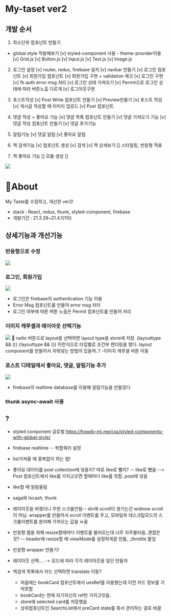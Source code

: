 # My-taset ver2

## 개발 순서

1. 최소단위 컴포넌트 만들기

- global style 적용해보기
  [v] styled-component 사용 - theme-provider이용
  [v] Grid.js
  [v] Button.js
  [v] Input.js
  [v] Text.js
  [v] Image.js

2. 로그인 설정
   [v] router, redux, firebase 설치
   [v] navbar 만들기
   [v] 로그인 컴포넌트
   [v] 회원가입 컴포넌트
   [v] 회원가입 구현 + validation 체크
   [v] 로그인 구현
   [v] fb auth error msg 처리
   [v] 로그인 상태 가져오기
   [v] Permit으로 로그인 상태에 따라 버튼노출 다르게
   [v] 로그아웃구현

3. 포스트작성
   [v] Post Write 컴포넌트 만들기
   [v] Preview만들기
   [v] 포스트 작성
   [v] 게시글 작성할 때 이미지 업로드
   [v] Post 컴포넌트

4. 댓글 작성 + 좋아요 기능
   [v] 댓글 목록 컴포넌트 만들기
   [v] 댓글 가져오기 기능
   [v] 댓글 작성 컴포넌트 만들기
   [v] 댓글 추가기능

5. 알림기능
   [v] 댓글 알림
   [v] 좋아요 알림

6. 책 검색기능
   [v] 컴포넌트 생성
   [v] 검색
   [v] 책 상세보기
   [] 스타일링, 반응형 적용

7. 책 좋아요 기능
   [] 모듈 생성
   []

![](https://images.velog.io/images/ouo_yoonk/post/6022eff8-676d-44b4-8417-3268f5125d36/home.gif)

# 🙋About

My Taste를 수정하고, 개선한 ver2!

- stack : React, redux, thunk, styled-component, firebase
- 개발기간 : 21.3.28~21.4.1(1차)

## 상세기능과 개선기능

### 반응형으로 수정

![](https://images.velog.io/images/ouo_yoonk/post/7ed3cb47-912a-47fa-83a7-68665efeb7b7/responsive.gif)

### 로그인, 회원가입

![](https://images.velog.io/images/ouo_yoonk/post/0a626ff3-a9d7-406e-91c8-2cc24a5a7612/login.gif)

- 로그인은 firebase의 authentication 기능 이용
- Error Msg 컴포넌트를 만들어 error msg 처리
- 로그인 여부에 따른 버튼 노출은 Permit 컴포넌트를 만들어 처리

### 이미지 캐루셀과 레이아웃 선택기능

![](https://images.velog.io/images/ouo_yoonk/post/44fd61ac-258a-4a0d-8810-ef6cb52de108/layout.gif)
🐤 radio 버튼으로 layout을 선택하면 layout type을 store에 저장.
{layouttype && ()}
{layouttype && ()} 이런식으로 타입별로 조건부 렌더링을 했다. layout component를 만들어서 끼워넣는 방법이 있을까..? -이미지 캐루셀 버튼 이동

### 포스트 디테일에서 좋아요, 댓글, 알림기능 추가

![](https://images.velog.io/images/ouo_yoonk/post/1db8c48f-6e2e-40bc-bfcf-1ecfc6bd283f/noti.gif)

- firebase의 realtime database를 이용해 알람기능을 만들었다

### thunk async-await 사용

## ?

- styled component 글로벌
  https://howdy-mj.me/css/styled-components-with-global-style/

- firebase realtime -- 복합쿼리 설정
- list가져올 때 중복없이 하는 법!

- 좋아요 데이터를 post collection에 넣을지? 따로 like로 뺄지? -- like로 뺐음 --> Post 컴포넌트에서 like를 가지고오면 할때마다 like를 힛함..post에 넣음
- like할 때 알람울림

- saga와 locash, thunk

- 레이아웃을 바꿨더니 무한 스크롤안됨-- div에 scroll이 생기는건 widnow scroll이 아님. wrapper를 만들어서 scroll 이벤트를 주고, 모바일와 데스크탑모드의 스크롤이벤트를 분리해 가져오는 값을 ㅂ꿈

- 반응형 웹을 위해 resize할때마다 이벤트를 불러오는데 너무 자주불러옴..괜찮은것? -- header에 resize할 때 viewMode를 설정하게끔 만듦, \_throttle 붙임

- 반응형 wrapper 만들기!

- 레이아웃 선택.... -> 모드에 따라 각각 레이아웃을 일단 만들자

- 책검색 목록에서 카드 선택하면 translate 이동?
  - 처음에는 bookCard 컴포넌트에서 uesRef를 이용했는데 이전 카드 정보를 기억못함
  - bookCard는 현재 자기자신의 ref만 가지고잇음.
  - store에 selected card를 저장했음
  - 상위컴포넌트인 SearchList에서 preCard state를 줘서 관리하는 걸로 바꿈

